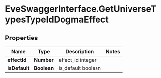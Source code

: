 # EveSwaggerInterface.GetUniverseTypesTypeIdDogmaEffect

## Properties
Name | Type | Description | Notes
------------ | ------------- | ------------- | -------------
**effectId** | **Number** | effect_id integer | 
**isDefault** | **Boolean** | is_default boolean | 


